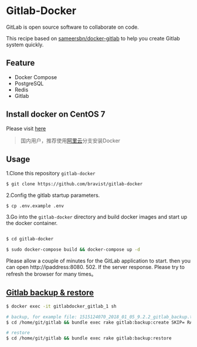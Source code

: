 Gitlab-Docker
==


GitLab is open source software to collaborate on code. 

This recipe based on [sameersbn/docker-gitlab](https://github.com/sameersbn/docker-gitlab) to help you create Gitlab system quickly.


## Feature

- Docker Compose
- PostgreSQL
- Redis
- Gitlab

## Install docker on CentOS 7

Please visit [here](https://github.com/bravist/lnmp-docker)


> 国内用户，推荐使用[阿里云](https://github.com/bravist/gitlab-docker/tree/aliyun)分支安装Docker 


## Usage

1.Clone this repository `gitlab-docker`


```bash
$ git clone https://github.com/bravist/gitlab-docker
```

2.Config the gitlab startup parameters.

```
$ cp .env.example .env
```


3.Go into the `gitlab-docker` directory and build docker images and start up the docker container.

```bash

$ cd gitlab-docker

$ sudo docker-compose build && docker-compose up -d
```

Please allow a couple of minutes for the GitLab application to start. then you can open http://ipaddress:8080. 502. If the server response. Please try to refresh the browser for many times。

## [Gitlab backup & restore](https://github.com/sameersbn/docker-gitlab#creating-backups)

```bash
$ docker exec -it gitlabdocker_gitlab_1 sh

# backup, for example file: 1515124070_2018_01_05_9.2.2_gitlab_backup.tar
$ cd /home/git/gitlab && bundle exec rake gitlab:backup:create SKIP= RAILS_ENV=production

# restore
$ cd /home/git/gitlab && bundle exec rake gitlab:backup:restore
```
